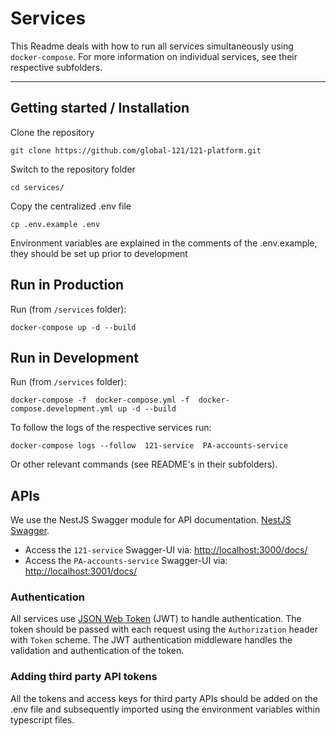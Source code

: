 # Services

This Readme deals with how to run all services simultaneously using `docker-compose`. For more information on individual services, see their respective subfolders.

---

## Getting started / Installation

Clone the repository

    git clone https://github.com/global-121/121-platform.git

Switch to the repository folder

    cd services/

Copy the centralized .env file

    cp .env.example .env

Environment variables are explained in the comments of the .env.example, they should be set up prior to development

## Run in Production

Run (from `/services` folder):

    docker-compose up -d --build

## Run in Development

Run (from `/services` folder):

    docker-compose -f  docker-compose.yml -f  docker-compose.development.yml up -d --build

To follow the logs of the respective services run:

    docker-compose logs --follow  121-service  PA-accounts-service

Or other relevant commands (see README's in their subfolders).


## APIs

We use the NestJS Swagger module for API documentation. [NestJS Swagger](https://github.com/nestjs/swagger).

- Access the `121-service` Swagger-UI via: <http://localhost:3000/docs/>
- Access the `PA-accounts-service` Swagger-UI via: <http://localhost:3001/docs/>

### Authentication

All services use [JSON Web Token](https://jwt.io/) (JWT) to handle authentication. The token should be passed with each request using the `Authorization` header with `Token` scheme. The JWT authentication middleware handles the validation and authentication of the token.

### Adding third party API tokens

All the tokens and access keys for third party APIs should be added on the .env file and subsequently imported using the environment variables within typescript files.
